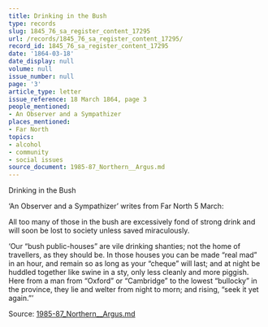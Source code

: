 ```yaml
---
title: Drinking in the Bush
type: records
slug: 1845_76_sa_register_content_17295
url: /records/1845_76_sa_register_content_17295/
record_id: 1845_76_sa_register_content_17295
date: '1864-03-18'
date_display: null
volume: null
issue_number: null
page: '3'
article_type: letter
issue_reference: 18 March 1864, page 3
people_mentioned:
- An Observer and a Sympathizer
places_mentioned:
- Far North
topics:
- alcohol
- community
- social issues
source_document: 1985-87_Northern__Argus.md
---
```


Drinking in the Bush

‘An Observer and a Sympathizer’ writes from Far North 5 March:

All too many of those in the bush are excessively fond of strong drink and will soon be lost to society unless saved miraculously.

‘Our “bush public-houses” are vile drinking shanties; not the home of travellers, as they should be.  In those houses you can be made “real mad” in an hour, and remain so as long as your “cheque” will last; and at night be huddled together like swine in a sty, only less cleanly and more piggish.  Here from a man from “Oxford” or “Cambridge” to the lowest “bullocky” in the province, they lie and welter from night to morn; and rising, “seek it yet again.”’

Source: [1985-87_Northern__Argus.md](/downloads/markdown/1985-87_Northern__Argus.md)
